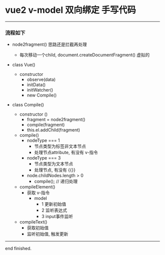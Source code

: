 # vue2 v-model 双向绑定 手写代码

---

### 流程如下

 - node2fragment() 思路还是拦截再处理
   - 每次移动一个child, document.createDocumentFragment() 虚拟的

 - class Vue()
   - constructor
     - observe(data)
     - initData()
     - initWatcher()
     - new Compile()

 - class Compile()
   - constructor ()
     - fragment = node2fragment()
     - compile(fragment)
     - this.el.addChild(fragment)
   - compile() 
       - nodeType === 1
           - 节点类型为标签非文本节点
           - 处理节点attribute, 有没有 v-指令
       - nodeType === 3
           - 节点类型为文本节点
           - 处理节点, 有没有 {{}}
       - node.childNodes.length > 0
         - compile(); // 递归处理
   - compileElement()
     - 获取 v-指令
       - model
         - 1 更新初始值
         - 2 监听表达式
         - 3 input事件监听
   - compileText()
     - 获取初始值
     - 监听初始值, 触发更新

---

end finished.










